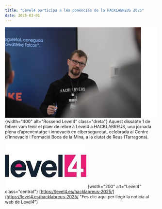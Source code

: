 ```yaml
---
title: "Level4 participa a les ponències de la HACKLABREUS 2025"
date: 2025-02-01
---
```


![](rossend.jpg)
{width="400" alt="Rossend Level4" class="dreta"}
Aquest dissabte 1 de febrer vam tenir el plaer de rebre a Level4 a HACKLABREUS, una jornada plena d’aprenentatge i innovació en ciberseguretat, celebrada al Centre d’Innovació i Formació Boca de la Mina, a la ciutat de Reus (Tarragona).  

![Level4](level4.jpg)
{width="200" alt="Level4" class="centrat"}
[https://level4.es/hacklabreus-2025/](https://level4.es/hacklabreus-2025/ "Fes clic aqui per llegir la noticia al web de Level4")

